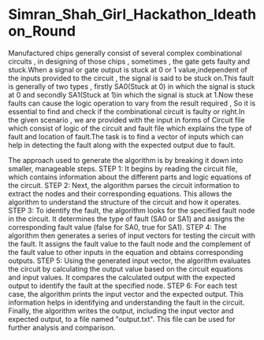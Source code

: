 # Simran_Shah_Girl_Hackathon_Ideathon_Round
Manufactured chips generally consist of several complex combinational circuits , in designing of those chips , sometimes , the gate gets faulty and stuck.When a signal or gate output is stuck at 0 or 1 value,independent of the inputs provided to the circuit , the signal is said to be stuck on.This fault is generally of two types , firstly SA0(Stuck at 0) in which the signal is stuck at 0 and secondly SA1(Stuck at 1)in which the signal is stuck at 1.Now these faults can cause the logic operation to vary from the result required , So it is essential to find and check if the combinational circuit is faulty or right.In the given scenario , we are provided with the input in forms of Circuit file which consist of logic of the circuit and fault file which explains the type of fault and location of fault.The task is to find a vector of inputs which can help in detecting the fault along with the expected output due to fault.


The approach used to generate the algorithm is by breaking it down into smaller, manageable steps.
STEP 1: It begins by reading the circuit file, which contains information about the different parts and logic equations of the circuit.
STEP 2: Next, the algorithm parses the circuit information to extract the nodes and their corresponding equations. This allows the algorithm to understand the structure of the circuit and how it operates.
STEP 3: To identify the fault, the algorithm looks for the specified fault node in the circuit. It determines the type of fault (SA0 or SA1) and assigns the corresponding fault value (false for SA0, true for SA1).
STEP 4: The algorithm then generates a series of  input vectors for testing the circuit with the fault. It assigns the fault value to the fault node and the complement of the fault value to other inputs in the equation and obtains corresponding outputs.
STEP 5: Using the generated input vector, the algorithm evaluates the circuit by calculating the output value based on the circuit equations and input values. It compares the calculated output with the expected output to identify the fault at the specified node.
STEP 6: For each test case, the algorithm prints the input vector and the expected output. This information helps in identifying and understanding the fault in the circuit.
Finally, the algorithm writes the output, including the input vector and expected output, to a file named "output.txt". This file can be used for further analysis and comparison.

